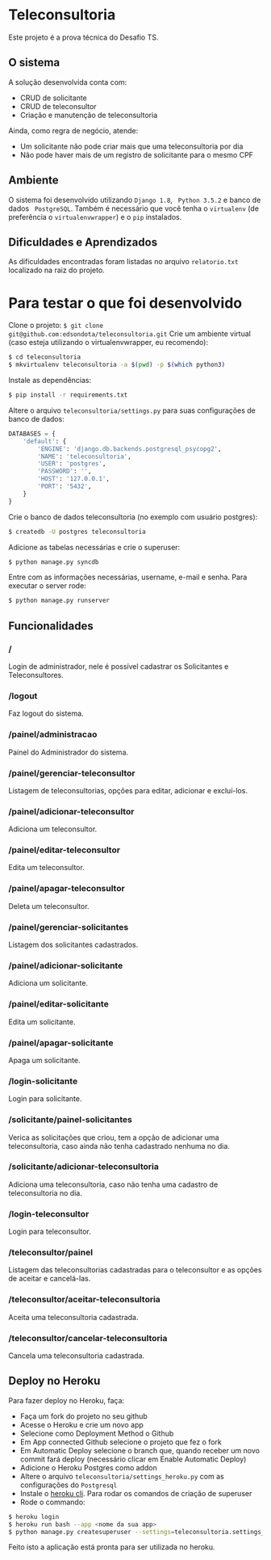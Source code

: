 # Teleconsultoria

Este projeto é a prova técnica do Desafio TS.

## O sistema

A solução desenvolvida conta com:

* CRUD de solicitante
* CRUD de teleconsultor
* Criação e manutenção de teleconsultoria

Ainda, como regra de negócio, atende:

* Um solicitante não pode criar mais que uma teleconsultoria por dia
* Não pode haver mais de um registro de solicitante para o mesmo CPF
 

## Ambiente

O sistema foi desenvolvido utilizando ```Django 1.8```, ``` Python 3.5.2``` e banco de dados ``` PostgreSQL```. Também é necessário que você tenha o ```virtualenv``` (de preferência o ```virtualenvwrapper```) e o ```pip``` instalados.

## Dificuldades e Aprendizados

As dificuldades encontradas foram listadas no arquivo ```relatorio.txt``` localizado na raiz do projeto.

# Para testar o que foi desenvolvido

Clone o projeto:
```$ git clone git@github.com:edsondota/teleconsultoria.git```
Crie um ambiente virtual (caso esteja utilizando o virtualenvwrapper, eu recomendo):
```bash
$ cd teleconsultoria
$ mkvirtualenv teleconsultoria -a $(pwd) -p $(which python3)
``` 
Instale as dependências:
```bash
$ pip install -r requirements.txt
```
Altere o arquivo ```teleconsultoria/settings.py``` para suas configurações de banco de dados:
```python
DATABASES = {
    'default': {
        'ENGINE': 'django.db.backends.postgresql_psycopg2',
        'NAME': 'teleconsultoria',
        'USER': 'postgres',
        'PASSWORD': '',
        'HOST': '127.0.0.1',
        'PORT': '5432',
    }
}
```
Crie  o banco de dados teleconsultoria (no exemplo com usuário postgres):
```bash
$ createdb -U postgres teleconsultoria
```
Adicione as tabelas necessárias e crie o superuser:
```bash
$ python manage.py syncdb
```
Entre com as informações necessárias, username, e-mail e senha. Para executar o server rode:
```bash
$ python manage.py runserver
```

## Funcionalidades

### /
Login de administrador, nele é possível cadastrar os Solicitantes e Teleconsultores.

### /logout
Faz logout do sistema.

### /painel/administracao
Painel do Administrador do sistema.

### /painel/gerenciar-teleconsultor
Listagem de teleconsultorias, opções para editar, adicionar e excluí-los.

### /painel/adicionar-teleconsultor
Adiciona um teleconsultor.

### /painel/editar-teleconsultor
Edita um teleconsultor.

### /painel/apagar-teleconsultor
Deleta um teleconsultor.

### /painel/gerenciar-solicitantes
Listagem dos solicitantes cadastrados.

### /painel/adicionar-solicitante
Adiciona um solicitante.

### /painel/editar-solicitante
Edita um solicitante.

### /painel/apagar-solicitante
Apaga um solicitante.

### /login-solicitante
Login para solicitante.

### /solicitante/painel-solicitantes
Verica as solicitações que criou, tem a opção de adicionar uma teleconsultoria, caso ainda não tenha cadastrado nenhuma no dia.

### /solicitante/adicionar-teleconsultoria
Adiciona uma teleconsultoria, caso não tenha uma cadastro de teleconsultoria no dia.

### /login-teleconsultor
Login para teleconsultor.

### /teleconsultor/painel
Listagem das teleconsultorias cadastradas para o teleconsultor e as opções de aceitar e cancelá-las.

### /teleconsultor/aceitar-teleconsultoria
Aceita uma teleconsultoria cadastrada.

### /teleconsultor/cancelar-teleconsultoria
Cancela uma teleconsultoria cadastrada.

## Deploy no Heroku
Para fazer deploy no Heroku, faça:

* Faça um fork do projeto no seu github
* Acesse o Heroku e crie um novo app
* Selecione como Deployment Method o Github
* Em App connected Github selecione o projeto que fez o fork
* Em Automatic Deploy selecione o branch que, quando receber um novo commit fará deploy (necessário clicar em Enable Automatic Deploy)
* Adicione o Heroku Postgres como addon
* Altere o arquivo ```teleconsultoria/settings_heroku.py``` com as configurações do ```Postgresql```
* Instale o [heroku cli]([https://devcenter.heroku.com/articles/heroku-cli). Para rodar os comandos de criação de superuser
* Rode o commando:
```bash
$ heroku login
$ heroku run bash --app <nome da sua app>
$ python manage.py createsuperuser --settings=teleconsultoria.settings_heroku
```

Feito isto a aplicação está pronta para ser utilizada no heroku.